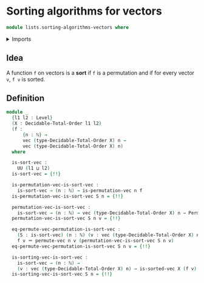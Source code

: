 # Sorting algorithms for vectors

```agda
module lists.sorting-algorithms-vectors where
```

<details><summary>Imports</summary>

```agda
open import elementary-number-theory.natural-numbers

open import finite-group-theory.permutations-standard-finite-types

open import foundation.cartesian-product-types
open import foundation.dependent-pair-types
open import foundation.identity-types
open import foundation.universe-levels

open import linear-algebra.vectors

open import lists.permutation-vectors
open import lists.sorted-vectors

open import order-theory.decidable-total-orders
```

</details>

## Idea

A function `f` on vectors is a **sort** if `f` is a permutation and if for every
vector `v`, `f v` is sorted.

## Definition

```agda
module _
  {l1 l2 : Level}
  (X : Decidable-Total-Order l1 l2)
  (f :
      {n : ℕ} →
      vec (type-Decidable-Total-Order X) n →
      vec (type-Decidable-Total-Order X) n)
  where

  is-sort-vec :
    UU (l1 ⊔ l2)
  is-sort-vec = {!!}

  is-permutation-vec-is-sort-vec :
    is-sort-vec → (n : ℕ) → is-permutation-vec n f
  is-permutation-vec-is-sort-vec S n = {!!}

  permutation-vec-is-sort-vec :
    is-sort-vec → (n : ℕ) → vec (type-Decidable-Total-Order X) n → Permutation n
  permutation-vec-is-sort-vec S n v = {!!}

  eq-permute-vec-permutation-is-sort-vec :
    (S : is-sort-vec) (n : ℕ) (v : vec (type-Decidable-Total-Order X) n) →
    f v ＝ permute-vec n v (permutation-vec-is-sort-vec S n v)
  eq-permute-vec-permutation-is-sort-vec S n v = {!!}

  is-sorting-vec-is-sort-vec :
    is-sort-vec → (n : ℕ) →
    (v : vec (type-Decidable-Total-Order X) n) → is-sorted-vec X (f v)
  is-sorting-vec-is-sort-vec S n = {!!}
```
